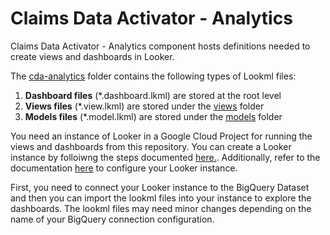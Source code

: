 # Claims Data Activator - Analytics
Claims Data Activator - Analytics component hosts definitions needed to create views and dashboards in Looker.

The [cda-analytics](../cda-analytics) folder contains the following types of Lookml files:
1. **Dashboard files** (*.dashboard.lkml) are stored at the root level
2. **Views files** (*.view.lkml) are stored under the [views](./views) folder
3. **Models files** (*.model.lkml) are stored under the [models](./models) folder


You need an instance of Looker in a Google Cloud Project for running the views and dashboards from this repository.
You can create a Looker instance by folloiwng the steps documented [here.](https://cloud.google.com/looker/docs/looker-core-instance-create#console).
Additionally, refer to the documentation [here](https://github.com/hcls-solutions/claims-data-activator/tree/main/cda-analytics/looker_terraform_deployment_script)
to configure your Looker instance.

First, you need to connect your Looker instance to the BigQuery Dataset and then you can import the lookml files into your instance to explore the dashboards.
The lookml files may need minor changes depending on the name of your BigQuery connection configuration.
